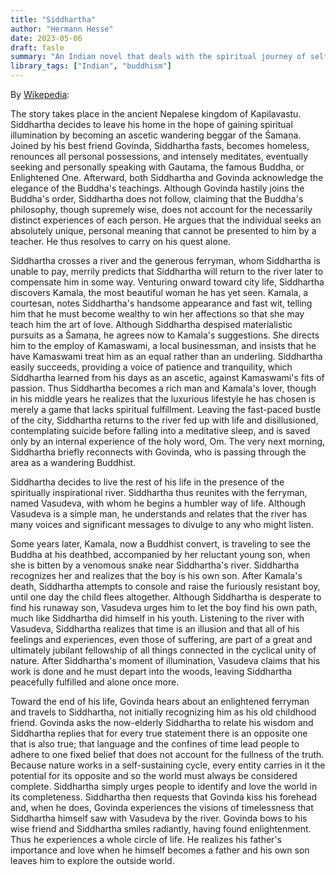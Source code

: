 ```yaml
---
title: "Siddhartha"
author: "Hermann Hesse"
date: 2023-05-06
draft: fasle
summary: "An Indian novel that deals with the spiritual journey of self-discovery of a man named Siddhartha during the time of the Gautama Buddha. "
library_tags: ["Indian", "buddhism"]
---
```


By [Wikepedia](https://en.wikipedia.org/wiki/Siddhartha_(novel)): 

The story takes place in the ancient Nepalese kingdom of Kapilavastu. Siddhartha decides to leave his home in the hope of gaining spiritual illumination by becoming an ascetic wandering beggar of the Śamaṇa. Joined by his best friend Govinda, Siddhartha fasts, becomes homeless, renounces all personal possessions, and intensely meditates, eventually seeking and personally speaking with Gautama, the famous Buddha, or Enlightened One. Afterward, both Siddhartha and Govinda acknowledge the elegance of the Buddha's teachings. Although Govinda hastily joins the Buddha's order, Siddhartha does not follow, claiming that the Buddha's philosophy, though supremely wise, does not account for the necessarily distinct experiences of each person. He argues that the individual seeks an absolutely unique, personal meaning that cannot be presented to him by a teacher. He thus resolves to carry on his quest alone.

Siddhartha crosses a river and the generous ferryman, whom Siddhartha is unable to pay, merrily predicts that Siddhartha will return to the river later to compensate him in some way. Venturing onward toward city life, Siddhartha discovers Kamala, the most beautiful woman he has yet seen. Kamala, a courtesan, notes Siddhartha's handsome appearance and fast wit, telling him that he must become wealthy to win her affections so that she may teach him the art of love. Although Siddhartha despised materialistic pursuits as a Śamaṇa, he agrees now to Kamala's suggestions. She directs him to the employ of Kamaswami, a local businessman, and insists that he have Kamaswami treat him as an equal rather than an underling. Siddhartha easily succeeds, providing a voice of patience and tranquility, which Siddhartha learned from his days as an ascetic, against Kamaswami's fits of passion. Thus Siddhartha becomes a rich man and Kamala's lover, though in his middle years he realizes that the luxurious lifestyle he has chosen is merely a game that lacks spiritual fulfillment. Leaving the fast-paced bustle of the city, Siddhartha returns to the river fed up with life and disillusioned, contemplating suicide before falling into a meditative sleep, and is saved only by an internal experience of the holy word, Om. The very next morning, Siddhartha briefly reconnects with Govinda, who is passing through the area as a wandering Buddhist.

Siddhartha decides to live the rest of his life in the presence of the spiritually inspirational river. Siddhartha thus reunites with the ferryman, named Vasudeva, with whom he begins a humbler way of life. Although Vasudeva is a simple man, he understands and relates that the river has many voices and significant messages to divulge to any who might listen.

Some years later, Kamala, now a Buddhist convert, is traveling to see the Buddha at his deathbed, accompanied by her reluctant young son, when she is bitten by a venomous snake near Siddhartha's river. Siddhartha recognizes her and realizes that the boy is his own son. After Kamala's death, Siddhartha attempts to console and raise the furiously resistant boy, until one day the child flees altogether. Although Siddhartha is desperate to find his runaway son, Vasudeva urges him to let the boy find his own path, much like Siddhartha did himself in his youth. Listening to the river with Vasudeva, Siddhartha realizes that time is an illusion and that all of his feelings and experiences, even those of suffering, are part of a great and ultimately jubilant fellowship of all things connected in the cyclical unity of nature. After Siddhartha's moment of illumination, Vasudeva claims that his work is done and he must depart into the woods, leaving Siddhartha peacefully fulfilled and alone once more.

Toward the end of his life, Govinda hears about an enlightened ferryman and travels to Siddhartha, not initially recognizing him as his old childhood friend. Govinda asks the now-elderly Siddhartha to relate his wisdom and Siddhartha replies that for every true statement there is an opposite one that is also true; that language and the confines of time lead people to adhere to one fixed belief that does not account for the fullness of the truth. Because nature works in a self-sustaining cycle, every entity carries in it the potential for its opposite and so the world must always be considered complete. Siddhartha simply urges people to identify and love the world in its completeness. Siddhartha then requests that Govinda kiss his forehead and, when he does, Govinda experiences the visions of timelessness that Siddhartha himself saw with Vasudeva by the river. Govinda bows to his wise friend and Siddhartha smiles radiantly, having found enlightenment. Thus he experiences a whole circle of life. He realizes his father's importance and love when he himself becomes a father and his own son leaves him to explore the outside world.




